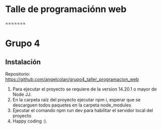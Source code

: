 # Talle de programaciónn web

=======
# Grupo 4

## Instalación

Repositorio: https://github.com/angelcolan/grupo4_taller_programacion_web

1. Para ejecutar el proyecto se requiere de la version 14.20.1 o mayor de Node JJ.
2. En la carpeta raiz del proyecto ejecutar npm i, esperar que se descarguen todos paquetes en la carpeta node_modules
3. Ejecutar el comando npm run dev para habilitar el servidor local del proyecto
4. Happy coding :).


